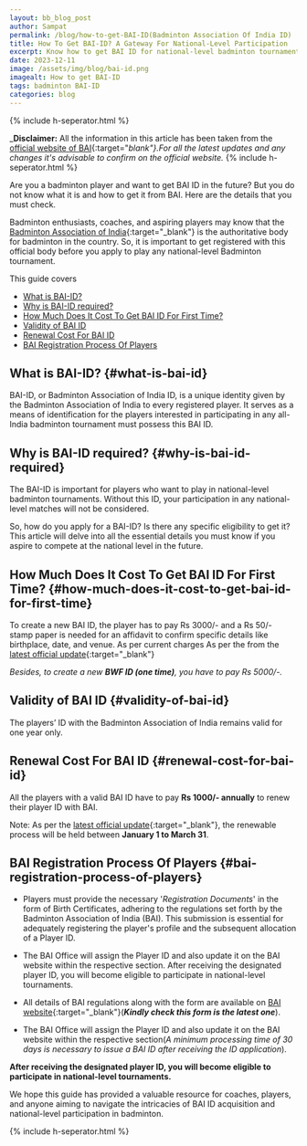 ```yaml
---
layout: bb_blog_post
author: Sampat
permalink: /blog/how-to-get-BAI-ID(Badminton Association Of India ID)
title: How To Get BAI-ID? A Gateway For National-Level Participation
excerpt: Know how to get BAI ID for national-level badminton tournaments. Follow our guide on the BAI ID application, steps to apply, and eligibility as per BAI regulations.
date: 2023-12-11
image: /assets/img/blog/bai-id.png
imagealt: How to get BAI-ID
tags: badminton BAI-ID
categories: blog
---
```

{% include h-seperator.html %}

_**Disclaimer:** All the information in this article has been taken from the [official website of BAI](https://www.badmintonindia.org/){:target="_blank"}.For all the latest updates and any changes it's advisable to confirm on the official website._
{% include h-seperator.html %}

Are you a badminton player and want to get BAI ID in the future? But you do not know what it is and how to get it from BAI. Here are the details that you must check.

Badminton enthusiasts, coaches, and aspiring players may know that the [Badminton Association of India](https://badmintonindia.org/){:target="_blank"} is the authoritative body for badminton in the country. So, it is important to get registered with this official body before you apply to play any national-level Badminton tournament.

This guide covers
<br/>
- [What is BAI-ID?](#what-is-bai-id)
- [Why is BAI-ID required?](#why-is-bai-id-required)
- [How Much Does It Cost To Get BAI ID For First Time?](#how-much-does-it-cost-to-get-bai-id-for-first-time)
- [Validity of BAI ID](#validity-of-bai-id)
- [Renewal Cost For BAI ID](#renewal-cost-for-bai-id)
- [BAI Registration Process Of Players](#bai-registration-process-of-players)


## What is BAI-ID? {#what-is-bai-id}
BAI-ID, or Badminton Association of India ID, is a unique identity given by the Badminton Association of India to every registered player. It serves as a means of identification for the players interested in participating in any all-India badminton tournament must possess this BAI ID.

## Why is BAI-ID required? {#why-is-bai-id-required}

The BAI-ID is important for players who want to play in national-level badminton tournaments. Without this ID, your participation in any national-level matches will not be considered.

So, how do you apply for a BAI-ID? Is there any specific eligibility to get it? This article will delve into all the essential details you must know if you aspire to compete at the national level in the future.

## How Much Does It Cost To Get BAI ID For First Time? {#how-much-does-it-cost-to-get-bai-id-for-first-time}

To create a new BAI ID, the player has to pay Rs 3000/- and a Rs 50/- stamp paper is needed for an affidavit to confirm specific details like birthplace, date, and venue. As per current charges As per the from the [latest official update](https://www.badmintonindia.org/download/news/For%20Creation%20of%20BAI%20IDr1.pdf){:target="_blank"}

_Besides, to create a new **BWF ID (one time)**, you have to pay Rs 5000/-._

## Validity of BAI ID {#validity-of-bai-id}

The players’ ID with the Badminton Association of India remains valid for one year only.

## Renewal Cost For BAI ID {#renewal-cost-for-bai-id}

All the players with a valid BAI ID have to pay **Rs 1000/- annually** to renew their player ID with BAI.

Note: As per the [latest official update](https://www.badmintonindia.org/download/news/For%20Creation%20of%20BAI%20IDr1.pdf){:target="_blank"}, the renewable process will be held between **January 1 to March 31**.



## BAI Registration Process Of Players {#bai-registration-process-of-players}

* Players must provide the necessary '_Registration Documents_' in the form of Birth Certificates, adhering to the regulations set forth by the Badminton Association of India (BAI). This submission is essential for adequately registering the player's profile and the subsequent allocation of a Player ID.
 
* The BAI Office will assign the Player ID and also update it on the BAI website within the respective section. After receiving the designated player ID, you will become eligible to participate in national-level tournaments.

* All details of BAI regulations along with the form are available on [BAI website](https://www.badmintonindia.org/download/registration_new1.pdf){:target="_blank"}(**_Kindly check this form is the latest one_**).

*  The BAI Office will assign the Player ID and also update it on the BAI website within the respective section(_A minimum processing time of 30 days is necessary to issue a BAI ID after receiving the ID application_). 

**After receiving the designated player ID, you will become eligible to participate in national-level tournaments.**

We hope this guide has provided a valuable resource for coaches, players, and anyone aiming to navigate the intricacies of BAI ID acquisition and national-level participation in badminton. 

{% include h-seperator.html %}
